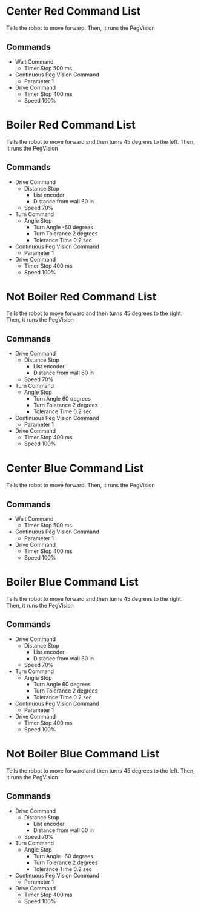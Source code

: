 # Center Red Command List
Tells the robot to move forward. Then, it runs the PegVision
## Commands
- Wait Command 
  - Timer Stop 500 ms
- Continuous Peg Vision Command 
  - Parameter 1
- Drive Command 
  - Timer Stop 400 ms
  - Speed 100%


# Boiler Red Command List
Tells the robot to move forward and then turns 45 degrees to the left. 
Then, it runs the PegVision
## Commands
- Drive Command
  - Distance Stop 
    - List encoder
    - Distance from wall 60 in
  - Speed 70%
- Turn Command
  - Angle Stop
    - Turn Angle -60 degrees
    - Turn Tolerance 2 degrees
    - Tolerance Time 0.2 sec
- Continuous Peg Vision Command 
  - Parameter 1
- Drive Command 
  - Timer Stop 400 ms
  - Speed 100%


# Not Boiler Red Command List
Tells the robot to move forward and then turns 45 degrees to the right. 
Then, it runs the PegVision
## Commands
- Drive Command
  - Distance Stop 
    - List encoder
    - Distance from wall 60 in
  - Speed 70%
- Turn Command
  - Angle Stop
    - Turn Angle 60 degrees
    - Turn Tolerance 2 degrees
    - Tolerance Time 0.2 sec
- Continuous Peg Vision Command 
  - Parameter 1
- Drive Command 
  - Timer Stop 400 ms
  - Speed 100%


# Center Blue Command List
Tells the robot to move forward. Then, it runs the PegVision
## Commands
- Wait Command 
  - Timer Stop 500 ms
- Continuous Peg Vision Command 
  - Parameter 1
- Drive Command 
  - Timer Stop 400 ms
  - Speed 100%


# Boiler Blue Command List
Tells the robot to move forward and then turns 45 degrees to the right. 
Then, it runs the PegVision
## Commands
- Drive Command
  - Distance Stop 
    - List encoder
    - Distance from wall 60 in
  - Speed 70%
- Turn Command
  - Angle Stop
    - Turn Angle 60 degrees
    - Turn Tolerance 2 degrees
    - Tolerance Time 0.2 sec
- Continuous Peg Vision Command 
  - Parameter 1
- Drive Command 
  - Timer Stop 400 ms
  - Speed 100%


# Not Boiler Blue Command List
Tells the robot to move forward and then turns 45 degrees to the left.
Then, it runs the PegVision
## Commands
- Drive Command
  - Distance Stop 
    - List encoder
    - Distance from wall 60 in
  - Speed 70%
- Turn Command
  - Angle Stop
    - Turn Angle -60 degrees
    - Turn Tolerance 2 degrees
    - Tolerance Time 0.2 sec
- Continuous Peg Vision Command 
  - Parameter 1
- Drive Command 
  - Timer Stop 400 ms
  - Speed 100%
